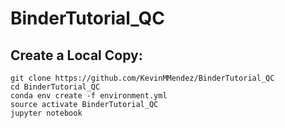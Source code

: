 # BinderTutorial_QC

## Create a Local Copy:

```console
git clone https://github.com/KevinMMendez/BinderTutorial_QC
cd BinderTutorial_QC
conda env create -f environment.yml
source activate BinderTutorial_QC
jupyter notebook
